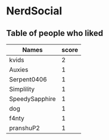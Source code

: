 # NerdSocial
## Table of people who liked
Names | score
--- | ---
kvids | 2
Auxies | 1
Serpent0406 | 1
Simplility | 1
SpeedySapphire | 1
dog | 1
f4nty | 1
pranshuP2 | 1

